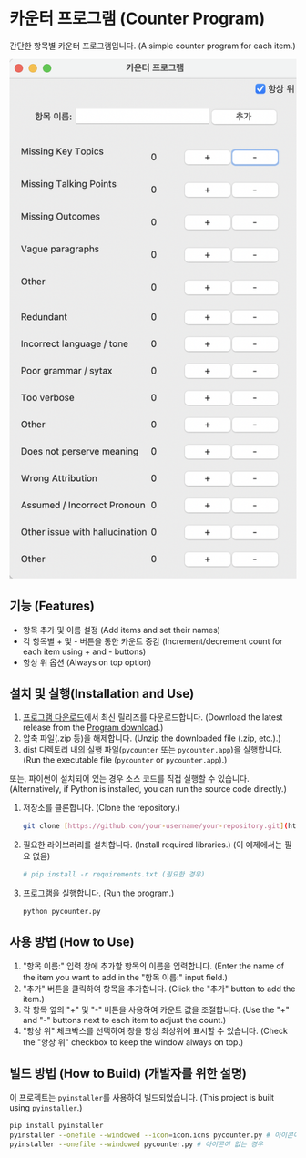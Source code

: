 # 카운터 프로그램 (Counter Program)

간단한 항목별 카운터 프로그램입니다. (A simple counter program for each item.)

![프로그램 실행 화면 스크린샷 또는 GIF](screenshot.png)

## 기능 (Features)

- 항목 추가 및 이름 설정 (Add items and set their names)
- 각 항목별 + 및 - 버튼을 통한 카운트 증감 (Increment/decrement count for each item using + and - buttons)
- 항상 위 옵션 (Always on top option)

## 설치 및 실행(Installation and Use)

1.  [프로그램 다운로드](https://github.com/saramjh/pycounter/archive/refs/heads/main.zip)에서 최신 릴리즈를 다운로드합니다. (Download the latest release from the [Program download](https://github.com/saramjh/pycounter/archive/refs/heads/main.zip).)
2.  압축 파일(.zip 등)을 해제합니다. (Unzip the downloaded file (.zip, etc.).)
3.  dist 디렉토리 내의 실행 파일(`pycounter` 또는 `pycounter.app`)을 실행합니다. (Run the executable file (`pycounter` or `pycounter.app`).)

또는, 파이썬이 설치되어 있는 경우 소스 코드를 직접 실행할 수 있습니다. (Alternatively, if Python is installed, you can run the source code directly.)

1.  저장소를 클론합니다. (Clone the repository.)
    ```bash
    git clone [https://github.com/your-username/your-repository.git](https://github.com/saramjh/pycounter.git)
    ```
2.  필요한 라이브러리를 설치합니다. (Install required libraries.) (이 예제에서는 필요 없음)
    ```bash
    # pip install -r requirements.txt (필요한 경우)
    ```
3.  프로그램을 실행합니다. (Run the program.)
    ```bash
    python pycounter.py
    ```

## 사용 방법 (How to Use)

1.  "항목 이름:" 입력 창에 추가할 항목의 이름을 입력합니다. (Enter the name of the item you want to add in the "항목 이름:" input field.)
2.  "추가" 버튼을 클릭하여 항목을 추가합니다. (Click the "추가" button to add the item.)
3.  각 항목 옆의 "+" 및 "-" 버튼을 사용하여 카운트 값을 조절합니다. (Use the "+" and "-" buttons next to each item to adjust the count.)
4.  "항상 위" 체크박스를 선택하여 창을 항상 최상위에 표시할 수 있습니다. (Check the "항상 위" checkbox to keep the window always on top.)

## 빌드 방법 (How to Build) (개발자를 위한 설명)

이 프로젝트는 `pyinstaller`를 사용하여 빌드되었습니다. (This project is built using `pyinstaller`.)

```bash
pip install pyinstaller
pyinstaller --onefile --windowed --icon=icon.icns pycounter.py # 아이콘이 있는 경우
pyinstaller --onefile --windowed pycounter.py # 아이콘이 없는 경우
```
